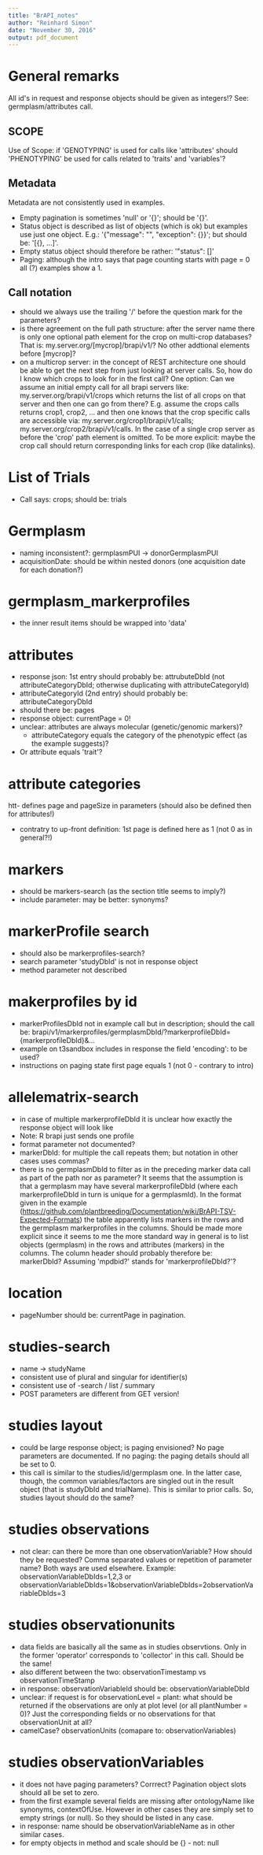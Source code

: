 ```yaml
---
title: "BrAPI_notes"
author: "Reinhard Simon"
date: "November 30, 2016"
output: pdf_document
---
```


# General remarks

All id's in request and response objects should be given as integers!? See: germplasm/attributes call.

## SCOPE

Use of Scope: if 'GENOTYPING' is used for calls like 'attributes' should 'PHENOTYPING' be used for calls related to 'traits' and 'variables'?

## Metadata

Metadata are not consistently used in examples.

- Empty pagination is sometimes 'null' or '{}'; should be '{}'.
- Status object is described as list of objects (which is ok) but examples use just one object. E.g.: '{"message": "", "exception": {}}'; but should be: '[{}, ...]'.
- Empty status object should therefore be rather: '"status": []'
- Paging: although the intro says that page counting starts with page = 0 all (?) examples show a 1.

## Call notation

- should we always use the trailing '/' before the question mark for the parameters?
- is there agreement on the full path structure: after the server name there is only one optional path element for the crop on multi-crop databases? That is: my.server.org/[mycrop]/brapi/v1/? No other addtional elements before [mycrop]?
- on a multicrop server: in the concept of REST architecture one should be able to get the next step from just looking at server calls. So, how do I know which crops to look for in the first call? One option: Can we assume an initial empty call for all brapi servers like: my.server.org/brapi/v1/crops which returns the list of all crops on that server and then one can go from there? E.g. assume the crops calls returns crop1, crop2, ... and then one knows that the crop specific calls are accessible via: my.server.org/crop1/brapi/v1/calls; my.server.org/crop2/brapi/v1/calls. In the case of a single crop server as before the 'crop' path element is omitted. To be more explicit: maybe the crop call should return corresponding links for each crop (like datalinks).

# List of Trials

- Call says: crops; should be: trials

# Germplasm

- naming inconsistent?: germplasmPUI -> donorGermplasmPUI
- acquisitionDate: should be within nested donors (one acquisition date for each donation?)

# germplasm_markerprofiles

- the inner result items should be wrapped into 'data'

# attributes

- response json: 1st entry should probably be: attrubuteDbId (not attributeCategoryDbId; otherwise duplicating with attributeCategoryId)
- attributeCategoryId (2nd entry) should probably be: attributeCategoryDbId
- should there be: pages
- response object: currentPage = 0!
- unclear: attributes are always molecular (genetic/genomic markers)?
  - attributeCategory equals the category of the phenotypic effect (as the example suggests)?
- Or attribute equals 'trait'?

# attribute categories

htt- defines page and pageSize in parameters (should also be defined then for attributes!)
- contratry to up-front definition: 1st page is defined here as 1 (not 0 as in general?!)

# markers

- should be markers-search (as the section title seems to imply?)
- include parameter: may be better: synonyms?

# markerProfile search

- should also be markerprofiles-search?
- search parameter 'studyDbId' is not in response object
- method parameter not described

# makerprofiles by id

- markerProfilesDbId not in example call but in description; should the call be:
  brapi/v1/markerprofiles/germplasmDbId/?markerprofileDbId={markerprofileDbId}&...
- example on t3sandbox includes in response the field 'encoding': to be used?
- instructions on paging state first page equals 1 (not 0 - contrary to intro)

# allelematrix-search

- in case of multiple markerprofileDbId it is unclear how exactly the response object will look like
- Note: R brapi just sends one profile
- format parameter not documented?
- markerDbId: for multiple the call repeats them; but notation in other cases uses commas?
- there is no germplasmDbId to filter as in the preceding marker data call as part of the path nor as parameter? It seems that the assumption is that a germplasm may have several markerprofileDbId (where each markerprofileDbId in turn is unique for a germplasmId). In the format given in the example (https://github.com/plantbreeding/Documentation/wiki/BrAPI-TSV-Expected-Formats) the table apparently lists markers in the rows and the germplasm markerprofiles in the columns. Should be made more explicit since it seems to me the more standard way in general is to list objects (germplasm) in the rows and attributes (markers) in the columns. The column header should probably therefore be: markerDbId? Assuming 'mpdbid?' stands for 'markerprofileDbId?'?

# location

- pageNumber should be: currentPage in pagination.

# studies-search

- name -> studyName
- consistent use of plural and singular for identifier(s)
- consistent use of -search / list / summary
- POST parameters are different from GET version!

# studies layout

- could be large response object; is paging envisioned? No page parameters are documented. If no paging: the paging details should all be set to 0.
- this call is similar to the studies/id/germplasm one. In the latter case, though, the common variables/factors are singled out in the result object (that is studyDbId and trialName). This is similar to prior calls. So, studies layout should do the same?

# studies observations

- not clear: can there be more than one observationVariable? How should they be requested? Comma separated values or repetition of parameter name? Both ways are used elsewhere.
  Example: observationVariableDbIds=1,2,3 or
          observationVariableDbIds=1&observationVariableDbIds=2observationVariableDbIds=3

# studies observationunits

- data fields are basically all the same as in studies observtions. Only in the former 'operator' corresponds to 'collector' in this call. Should be the same!
- also different between the two: observationTimestamp vs observationTimeStamp
- in response: observationVariableId should be: observationVariableDbId
- unclear: if request is for observationLevel = plant: what should be returned if the observations are only at plot level (or all plantNumber = 0)? Just the corresponding fields or no observations for that observationUnit at all?
- camelCase? observationUnits (comapare to: observationVariables)

# studies observationVariables

- it does not have paging parameters? Corrrect? Pagination object slots should all be set to zero.
- from the first example several fields are missing after ontologyName like synonyms, contextOfUse. However in other cases they are simply set to empty strings (or null). So they should be listed in any case.
- in response: name should be observationVariableName as in other similar cases.
- for empty objects in method and scale should be {} - not: null

